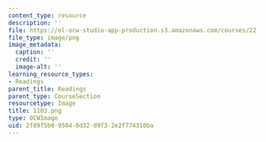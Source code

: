 ```yaml
---
content_type: resource
description: ''
file: https://ol-ocw-studio-app-production.s3.amazonaws.com/courses/22-01-introduction-to-nuclear-engineering-and-ionizing-radiation-fall-2016/2f89f5b095040d32d9f32e2f774310ba_1103.png
file_type: image/png
image_metadata:
  caption: ''
  credit: ''
  image-alt: ''
learning_resource_types:
- Readings
parent_title: Readings
parent_type: CourseSection
resourcetype: Image
title: 1103.png
type: OCWImage
uid: 2f89f5b0-9504-0d32-d9f3-2e2f774310ba
---
```

